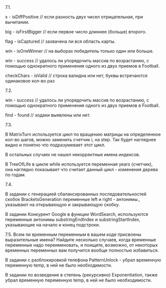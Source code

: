 7.1.

x - isDiffPositive // если разность двух чисел отрицательная, при вычитании.

big - isFirstBigger // если первое число длиннее (больше) второго.

flag - isCaptured // захвачена ли вся область карты.

win - isOneWinner // на выборах победитель только один или больше.

win - success // удалось ли упорядочить массив по возрастанию, 
с помощью однократного применения одного из двух приемов в Football.

checkChars - isValid // строка валидна или нет, буквы встречаются одинаковое кол-во раз

7.2.

win - success // удалось ли упорядочить массив по возрастанию, 
с помощью однократного применения одного из двух приемов в Football.

find - found // ходаки выявлены или нет.

7.3.

В MatrixTurn используется цикл по вращению матрицы на определенное кол-во шагов, можно заменить счетчик i, на step.
Так будет нагляднее видно и понятно что подразумевает этот цикл.

В остальных случаях не нашел некорректные имена индексов.

В TreeOfLife в цикле while используется переменная years (счетчик), 
она наглядно показывает что считает данный цикл - изменения дерева по годам.

7.4.

В задании с генерацией сбалансированных последовательностей скобок BracketsGeneration
переменные left и right - антонимы., указывают на открывающую и закрывающую скобку.

В задании Конкурент Google в функции WordSearch, используются переменные антонимы substringEndIndex и substringStartIndex,
указывающие на начало и конец подстроки.

7.5.
Всем ли временным переменным в вашем коде присвоены выразительные имена? 
Найдите несколько случаев, когда временные переменные надо переименовать, и поищите, возможно,
от некоторых временных переменных вам получится вообще полностью избавиться.


В задании с разблокировкой телефона PatternUnlock - убрал временную переменную temp, в ней не было необходимости.

В задании по возведение в степень (рекурсивно) Exponentiation, также убрал временную переменную temp, в ней не было необходимости.

